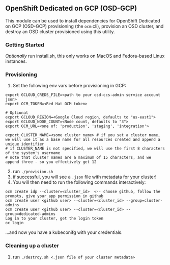## OpenShift Dedicated on GCP (OSD-GCP)

This module can be used to install dependencies for OpenShift Dedicated on GCP (OSD-GCP) provisioning (the `ocm` cli), provision an OSD cluster, and destroy an OSD cluster provisioned using this utility.

### Getting Started
*Optionally* run install.sh, this only works on MacOS and Fedora-based Linux instances.  

### Provisioning
1. Set the following env vars before provisioning in GCP:

```
export GCLOUD_CREDS_FILE=<path to your osd-ccs-admin service account json>
export OCM_TOKEN=<Red Hat OCM token>

# Optional
export GCLOUD_REGION=<Google Cloud region, defaults to "us-east1">
export GCLOUD_NODE_COUNT=<Node count, defaults to "3">
export OCM_URL=<one of: 'production', 'staging', 'integration'>

export CLUSTER_NAME=<some cluster name> # if you set a cluster name, we will use it as a base name for all resources created and append a unique identifier
# if CLUSTER_NAME is not specified, we will use the first 8 characters of the system's username
# note that cluster names are a maximum of 15 characters, and we append three - so you effectively get 12
```

2. run `./provision.sh`
3. if successful, you will see a `.json` file with metadata for your cluster!
4. You will then need to run the following commands interactively:

```
ocm create idp --cluster=<cluster_id>  <-- choose github, follow the prompts, give your app permission in github
ocm create user <github user> --cluster=<cluster_id> --group=cluster-admins
ocm create user <github user> --cluster=<cluster_id> --group=dedicated-admins
Log in to your cluster, get the login token
oc login
```
...and now you have a kubeconifg with your credentials.

### Cleaning up a cluster
1. run `./destroy.sh <.json file of your cluster metadata>`

